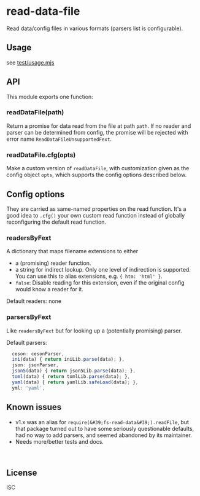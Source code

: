 ﻿
<!--#echo json="package.json" key="name" underline="=" -->
read-data-file
==============
<!--/#echo -->

<!--#echo json="package.json" key="description" -->
Read data/config files in various formats (parsers list is configurable).
<!--/#echo -->


Usage
-----

see [test/usage.mjs](test/usage.mjs)



API
---

This module exports one function:

### readDataFile(path)

Return a promise for data read from the file at path `path`.
If no reader and parser can be determined from config, the promise will be
rejected with error name `ReadDataFileUnsupportedFext`.



### readDataFile.cfg(opts)

Make a custom version of `readDataFile`, with customization given as
the config object `opts`, which supports the config options described below.




Config options
--------------

They are carried as same-named properties on the read function.
It's a good idea to `.cfg()` your own custom read function instead of
globally reconfiguring the default read function.


### readersByFext

A dictionary that maps filename extensions to either
  * a (promising) reader function.
  * a string for indirect lookup. Only one level of indirection is supported.
    You can use this to alias extensions, e.g. `{ htm: 'html' }`.
  * `false`: Disable reading for this extension, even if the original config
    would know a reader for it.

Default readers: none


### parsersByFext

Like `readersByFext` but for looking up a (potentially promising) parser.

Default parsers:

<!--#include file="rdf.mjs" outdent="  " code="javascript"
  start="  parsersByFext: {" stop="  }," -->
<!--#verbatim lncnt="9" -->
```javascript
  ceson: cesonParser,
  ini(data) { return iniLib.parse(data); },
  json: jsonParser,
  json5(data) { return json5Lib.parse(data); },
  toml(data) { return tomlLib.parse(data); },
  yaml(data) { return yamlLib.safeLoad(data); },
  yml: 'yaml',
```
<!--/include-->






<!--#toc stop="scan" -->



Known issues
------------

* v1.x was an alias for `require(&#39;fs-read-data&#39;).readFile`,
  but that package turned out to have some seriously questionable defaults,
  had no way to add parsers, and seemed abandoned by its maintainer.
* Needs more/better tests and docs.




&nbsp;


License
-------
<!--#echo json="package.json" key=".license" -->
ISC
<!--/#echo -->
